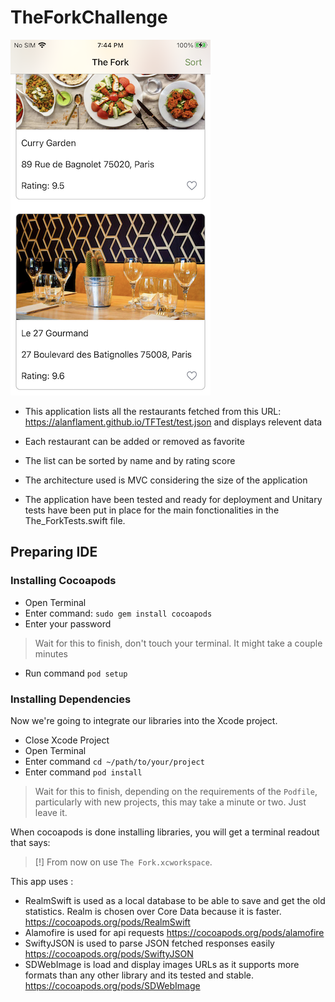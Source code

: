 # TheForkChallenge

![alt text](https://github.com/charbelMat/TheForkChallenge/blob/main/TheForkChallengeScrennshot.png?raw=true)

- This application lists all the restaurants fetched from this URL: https://alanflament.github.io/TFTest/test.json and displays relevent data
- Each restaurant can be added or removed as favorite
- The list can be sorted by name and by rating score

- The architecture used is MVC considering the size of the application
 
- The application have been tested and ready for deployment and Unitary tests have been put in place for the main fonctionalities in the The_ForkTests.swift file.

## Preparing  IDE

### Installing Cocoapods

- Open Terminal
- Enter command: `sudo gem install cocoapods`
- Enter your password

> Wait for this to finish, don't touch your terminal.  It might take a couple minutes

- Run command `pod setup`

### Installing Dependencies

Now we're going to integrate our libraries into the Xcode project.

- Close Xcode Project
- Open Terminal
- Enter command `cd ~/path/to/your/project`
- Enter command `pod install`

> Wait for this to finish, depending on the requirements of the `Podfile`, particularly with new projects, this may take a minute or two.  Just leave it.

When cocoapods is done installing libraries, you will get a terminal readout that says:

>[!] From now on use `The Fork.xcworkspace`.

This app uses :

- RealmSwift is used as a local database to be able to save and get the old statistics. Realm is chosen over Core Data because it is faster.
https://cocoapods.org/pods/RealmSwift
- Alamofire is used for api requests
https://cocoapods.org/pods/alamofire
- SwiftyJSON is used to parse JSON fetched responses easily
https://cocoapods.org/pods/SwiftyJSON
- SDWebImage is load and display images URLs as it supports more formats than any other library and its tested and stable.
https://cocoapods.org/pods/SDWebImage

